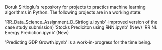 Doruk Sirtioglu's repository for projects to practice machine learning algorithms in Python.
The following projects are in a working state:

'RR_Data_Science_Assignment_D_Sirtioglu.ipynb' (improved version of the case study submission)
'Stocks Prediciton using RNN.ipynb' (New)
'RR NL Energy Prediction.ipynb' (New)

'Predicting GDP Growth.ipynb' is a work-in-progress for the time being.

